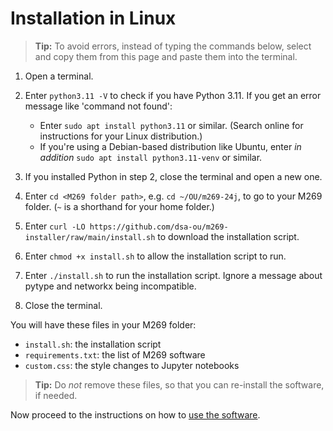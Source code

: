 # Installation in Linux

> **Tip:** To avoid errors, instead of typing the commands below,
> select and copy them from this page and paste them into the terminal.

1. Open a terminal.

2. Enter `python3.11 -V` to check if you have Python 3.11.
   If you get an error message like 'command not found':
   - Enter `sudo apt install python3.11` or similar.
     (Search online for instructions for your Linux distribution.)
   - If you're using a Debian-based distribution like Ubuntu,
     enter _in addition_ `sudo apt install python3.11-venv` or similar.

3. If you installed Python in step 2, close the terminal and open a new one.

4. Enter `cd <M269 folder path>`, e.g. `cd ~/OU/m269-24j`,
   to go to your M269 folder. (`~` is a shorthand for your home folder.)

5. Enter `curl -LO https://github.com/dsa-ou/m269-installer/raw/main/install.sh`
   to download the installation script.

6. Enter `chmod +x install.sh` to allow the installation script to run.

7. Enter `./install.sh` to run the installation script.
   Ignore a message about pytype and networkx being incompatible.

8. Close the terminal.

You will have these files in your M269 folder:
- `install.sh`: the installation script
- `requirements.txt`: the list of M269 software
- `custom.css`: the style changes to Jupyter notebooks

> **Tip:** Do _not_ remove these files, so that
> you can re-install the software, if needed.

Now proceed to the instructions on how to [use the software](usage.md).